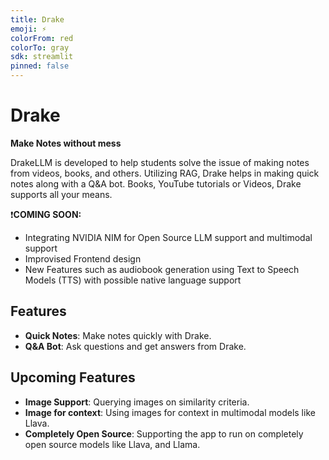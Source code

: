```yaml
---
title: Drake
emoji: ⚡
colorFrom: red
colorTo: gray
sdk: streamlit
pinned: false
---
```


# Drake
**Make Notes without mess**

DrakeLLM is developed to help students solve the issue of making notes from videos, books, and others. Utilizing RAG, Drake helps in making quick notes along with a Q&A bot. Books, YouTube tutorials or Videos, Drake supports all your means.

❗**COMING SOON:** 
- Integrating NVIDIA NIM for Open Source LLM support and multimodal support
- Improvised Frontend design
- New Features such as audiobook generation using Text to Speech Models (TTS) with possible native language support

## Features
- **Quick Notes**: Make notes quickly with Drake.
- **Q&A Bot**: Ask questions and get answers from Drake.

## Upcoming Features
- **Image Support**: Querying images on similarity criteria.
- **Image for context**: Using images for context in multimodal models like Llava.
- **Completely Open Source**: Supporting the app to run on completely open source models like Llava, and Llama.
